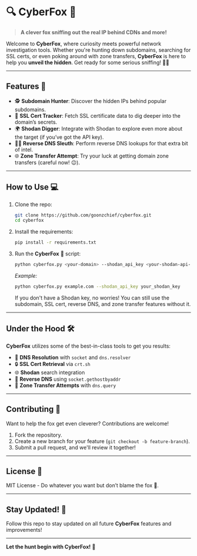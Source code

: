 # 🔍 **CyberFox** 🦊
> **A clever fox sniffing out the real IP behind CDNs and more!**

Welcome to **CyberFox**, where curiosity meets powerful network investigation tools. Whether you're hunting down subdomains, searching for SSL certs, or even poking around with zone transfers, **CyberFox** is here to help you **unveil the hidden**. Get ready for some serious sniffing! 🦊✨

---

## **Features** 🚀

- 🕵️ **Subdomain Hunter**: Discover the hidden IPs behind popular subdomains.
- 🔐 **SSL Cert Tracker**: Fetch SSL certificate data to dig deeper into the domain’s secrets.
- 🌍 **Shodan Digger**: Integrate with Shodan to explore even more about the target (if you’ve got the API key).
- 🧑‍💻 **Reverse DNS Sleuth**: Perform reverse DNS lookups for that extra bit of intel.
- 🌐 **Zone Transfer Attempt**: Try your luck at getting domain zone transfers (careful now! 😉).

---

## **How to Use** 💻

1. Clone the repo:
    ```bash
    git clone https://github.com/goonzchief/cyberfox.git
    cd cyberfox
    ```

2. Install the requirements:
    ```bash
    pip install -r requirements.txt
    ```

3. Run the **CyberFox** 🦊 script:
    ```bash
    python cyberfox.py <your-domain> --shodan_api_key <your-shodan-api-key>
    ```

    *Example:*
    ```bash
    python cyberfox.py example.com --shodan_api_key your_shodan_key
    ```

    If you don't have a Shodan key, no worries! You can still use the subdomain, SSL cert, reverse DNS, and zone transfer features without it.

---


## **Under the Hood** 🛠️

**CyberFox** utilizes some of the best-in-class tools to get you results:
- 🦊 **DNS Resolution** with `socket` and `dns.resolver`
- 🔒 **SSL Cert Retrieval** via `crt.sh`
- 🌐 **Shodan** search integration
- 🔎 **Reverse DNS** using `socket.gethostbyaddr`
- 🧠 **Zone Transfer Attempts** with `dns.query`

---

## **Contributing** 🤝

Want to help the fox get even cleverer? Contributions are welcome!

1. Fork the repository.
2. Create a new branch for your feature (`git checkout -b feature-branch`).
3. Submit a pull request, and we'll review it together!

---

## **License** 📜

MIT License - Do whatever you want but don’t blame the fox 🦊.

---

## **Stay Updated!** 🌟

Follow this repo to stay updated on all future **CyberFox** features and improvements!

---

**Let the hunt begin with CyberFox!** 🦊
